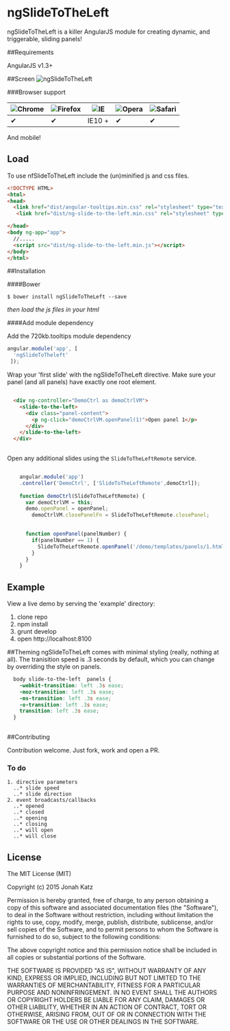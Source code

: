 ngSlideToTheLeft
==================
ngSlideToTheLeft is a killer AngularJS module for creating dynamic, and triggerable, sliding panels!

##Requirements


AngularJS v1.3+

##Screen
![ngSlideToTheLeft](http://google.com)

###Browser support


![Chrome](https://raw.github.com/alrra/browser-logos/master/chrome/chrome_48x48.png) | ![Firefox](https://raw.github.com/alrra/browser-logos/master/firefox/firefox_48x48.png) | ![IE](https://raw.github.com/alrra/browser-logos/master/internet-explorer/internet-explorer_48x48.png) | ![Opera](https://raw.github.com/alrra/browser-logos/master/opera/opera_48x48.png) | ![Safari](https://raw.github.com/alrra/browser-logos/master/safari/safari_48x48.png)
--- | --- | --- | --- | --- |
 ✔ | ✔ | IE10 + | ✔ | ✔ |

And mobile!

## Load

To use nfSlideToTheLeft include the (un)minified js and css files.
```html
<!DOCTYPE HTML>
<html>
<head>
  <link href="dist/angular-tooltips.min.css" rel="stylesheet" type="text/css" />
   <link href="dist/ng-slide-to-the-left.min.css" rel="stylesheet" type="text/css" >

</head>
<body ng-app="app">
  //.....
  <script src="dist/ng-slide-to-the-left.min.js"></script>
</body>
</html>
```

##Installation

####Bower

```
$ bower install ngSlideToTheLeft --save
```

_then load the js files in your html_

####Add module dependency

Add the 720kb.tooltips module dependency

```js
angular.module('app', [
  'ngSlideToTheleft'
 ]);
```

Wrap your 'first slide' with the ngSlideToTheLeft directive. Make sure your panel (and all panels) have exactly one root element.

```html

  <div ng-controller="DemoCtrl as demoCtrlVM">
    <slide-to-the-left>
      <div class="panel-content">
        <p ng-click="demoCtrlVM.openPanel(1)">Open panel 1</p>
      </div>
    </slide-to-the-left>
  </div>
  
```

Open any additional slides using the `SlideToTheLeftRemote` service.

```js

	angular.module('app')
	.controller('DemoCtrl', ['SlideToTheLeftRemote',demoCtrl]);
	
	function demoCtrl(SlideToTheLeftRemote) {
	  var demoCtrlVM = this;
	  demo.openPanel = openPanel;
		demoCtrlVM.closePanelFn = SlideToTheLeftRemote.closePanel;

	  
	  function openPanel(panelNumber) {
	    if(panelNumber == 1) {
	      SlideToTheLeftRemote.openPanel('/demo/templates/panels/1.html',{data: 'came from panel 0');
	    }
	  }
	}

```


## Example

  View a live demo by serving the 'example' directory:
  
  1. clone repo
  2. npm install
  3. grunt develop
  4. open http://localhost:8100 

##Theming
ngSlideToTheLeft comes with minimal styling (really, nothing at all). The tranisition speed is .3 seconds by default, which you can change by overriding the style on panels.

```css
  body slide-to-the-left  panels {
  	-webkit-transition: left .3s ease;
  	-moz-transition: left .3s ease;
  	-ms-transition: left .3s ease;
  	-o-transition: left .3s ease;
  	transition: left .3s ease;
  }
  
```


##Contributing

Contribution welcome. Just fork, work and open a PR.
  
  ### To do
    
    1. directive parameters
      ..* slide speed
      ..* slide direction
    2. event broadcasts/callbacks
      ..* opened
      ..* closed
      ..* opening
      ..* closing
      ..* will open
      ..* will close



## License

The MIT License (MIT)

Copyright (c) 2015 Jonah Katz

Permission is hereby granted, free of charge, to any person obtaining a copy of this software and associated documentation files (the "Software"), to deal in the Software without restriction, including without limitation the rights to use, copy, modify, merge, publish, distribute, sublicense, and/or sell copies of the Software, and to permit persons to whom the Software is furnished to do so, subject to the following conditions:

The above copyright notice and this permission notice shall be included in all copies or substantial portions of the Software.

THE SOFTWARE IS PROVIDED "AS IS", WITHOUT WARRANTY OF ANY KIND, EXPRESS OR IMPLIED, INCLUDING BUT NOT LIMITED TO THE WARRANTIES OF MERCHANTABILITY, FITNESS FOR A PARTICULAR PURPOSE AND NONINFRINGEMENT. IN NO EVENT SHALL THE AUTHORS OR COPYRIGHT HOLDERS BE LIABLE FOR ANY CLAIM, DAMAGES OR OTHER LIABILITY, WHETHER IN AN ACTION OF CONTRACT, TORT OR OTHERWISE, ARISING FROM, OUT OF OR IN CONNECTION WITH THE SOFTWARE OR THE USE OR OTHER DEALINGS IN THE SOFTWARE.
